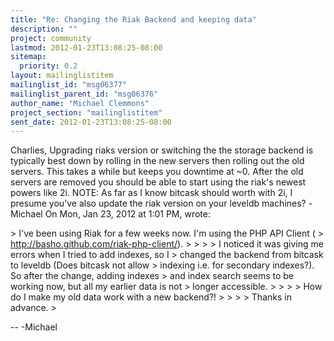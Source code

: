```yaml
---
title: "Re: Changing the Riak Backend and keeping data"
description: ""
project: community
lastmod: 2012-01-23T13:08:25-08:00
sitemap:
  priority: 0.2
layout: mailinglistitem
mailinglist_id: "msg06377"
mailinglist_parent_id: "msg06376"
author_name: "Michael Clemmons"
project_section: "mailinglistitem"
sent_date: 2012-01-23T13:08:25-08:00
---
```



Charlies,
Upgrading riaks version or switching the the storage backend is typically
best down by rolling in the new servers then rolling out the old servers.
This takes a while but keeps you downtime at ~0. After the old servers are
removed you should be able to start using the riak's newest powers like
2i.
NOTE: As far as I know bitcask should worth with 2i, I presume you've also
update the riak version on your leveldb machines?
-Michael
On Mon, Jan 23, 2012 at 1:01 PM,  wrote:

&gt; I've been using Riak for a few weeks now. I'm using the PHP API Client (
&gt; http://basho.github.com/riak-php-client/).
&gt;
&gt;
&gt;
&gt; I noticed it was giving me errors when I tried to add indexes, so I
&gt; changed the backend from bitcask to leveldb (Does bitcask not allow
&gt; indexing i.e. for secondary indexes?). So after the change, adding indexes
&gt; and index search seems to be working now, but all my earlier data is not
&gt; longer accessible.
&gt;
&gt;
&gt;
&gt; How do I make my old data work with a new backend?!
&gt;
&gt;
&gt;
&gt; Thanks in advance.
&gt;

-- 
-Michael
